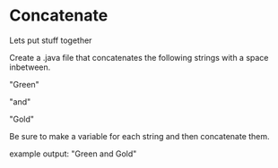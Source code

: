 # Concatenate
Lets put stuff together


Create a .java file that concatenates the following  strings with a space inbetween. 

  "Green"
  
  "and"
  
  "Gold"
  
  Be sure to make a variable for each string and then concatenate them. 
  
  example output: "Green and Gold"
  



